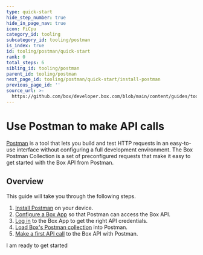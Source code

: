 ```yaml
---
type: quick-start
hide_step_number: true
hide_in_page_nav: true
icon: FiCpu
category_id: tooling
subcategory_id: tooling/postman
is_index: true
id: tooling/postman/quick-start
rank: 0
total_steps: 6
sibling_id: tooling/postman
parent_id: tooling/postman
next_page_id: tooling/postman/quick-start/install-postman
previous_page_id: ''
source_url: >-
  https://github.com/box/developer.box.com/blob/main/content/guides/tooling/postman/quick-start/0-index.md
---
```

<!-- alex disable postman-postwoman -->

# Use Postman to make API calls

[Postman](https://getpostman.com) is a tool that lets you build and test HTTP
requests in an easy-to-use
interface without configuring a full development environment. The Box Postman
Collection is a set of preconfigured requests that make it easy to get started
with the Box API from Postman.

<YouTube id='enUvXHt9qGU' >

</YouTube>

## Overview

This guide will take you through the following steps.

1. [Install Postman](g://tooling/postman/quick-start/install-postman/)
   on your device.
2. [Configure a Box App](g://tooling/postman/quick-start/configure-box-app/) so
   that Postman can access the Box API.
3. [Log in](g://tooling/postman/quick-start/log-in-to-box/) to the Box App to
   get the right API credentials.
4. [Load Box's Postman
   collection](g://tooling/postman/quick-start/load-postman-collection/) into
   Postman.
5. [Make a first API call](g://tooling/postman/quick-start/make-api-call/)
   to the Box API with Postman.

<Next>

I am ready to get started

</Next>